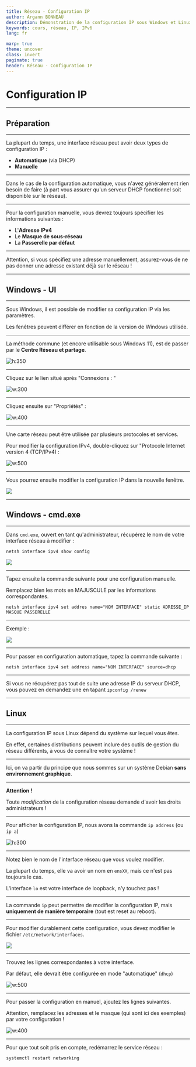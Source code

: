 ```yaml
---
title: Réseau - Configuration IP
author: Argann BONNEAU
description: Démonstration de la configuration IP sous Windows et Linux
keywords: cours, réseau, IP, IPv6
lang: fr

marp: true
theme: uncover
class: invert
paginate: true
header: Réseau - Configuration IP
---
```


<!-- _paginate: false -->
<!-- _header: "" -->
<!-- _footer: "Ce cours a été rédigé par [Argann BONNEAU](https://argann.me) et est sous license [CC BY-SA 4.0](https://creativecommons.org/licenses/by-sa/4.0/?ref=chooser-v1)" -->

# Configuration IP

---

## Préparation

---

La plupart du temps, une interface réseau peut avoir deux types de configuration IP :

- **Automatique** (via DHCP)
- **Manuelle** 

---

Dans le cas de la configuration automatique, vous n'avez généralement rien besoin de faire (à part vous assurer qu'un serveur DHCP fonctionnel soit disponible sur le réseau).

---

Pour la configuration manuelle, vous devrez toujours spécifier les informations suivantes :

- L'**Adresse IPv4**
- Le **Masque de sous-réseau**
- La **Passerelle par défaut**

---

Attention, si vous spécifiez une adresse manuellement, assurez-vous de ne pas donner une adresse existant déjà sur le réseau !

---

## Windows - UI

---

Sous Windows, il est possible de modifier sa configuration IP via les paramètres.

Les fenêtres peuvent différer en fonction de la version de Windows utilisée.

---

La méthode commune (et encore utilisable sous Windows 11), est de passer par le **Centre Réseau et partage**.

![h:350](centre_reseau.png)

---

Cliquez sur le lien situé après "Connexions : "

![w:300](connexions.png)

---

Cliquez ensuite sur "Propriétés" :

![w:400](proprietes.png)

---

Une carte réseau peut être utilisée par plusieurs protocoles et services.

Pour modifier la configuration IPv4, double-cliquez sur "Protocole Internet version 4 (TCP/IPv4) :

![w:500](ipv4.png)

---

Vous pourrez ensuite modifier la configuration IP dans la nouvelle fenêtre.

![](conf.png)

---

## Windows - cmd.exe

---

Dans `cmd.exe`, ouvert en tant qu'administrateur, récupérez le nom de votre interface réseau à modifier :

`netsh interface ipv4 show config`

![](netsh_name.png)

---

Tapez ensuite la commande suivante pour une configuration manuelle.

Remplacez bien les mots en MAJUSCULE par les informations correspondantes.

`netsh interface ipv4 set addres name="NOM INTERFACE" static ADRESSE_IP MASQUE PASSERELLE`

---

Exemple :

![](exemple_netsh.png)

---

Pour passer en configuration automatique, tapez la commande suivante :

`netsh interface ipv4 set address name="NOM INTERFACE" source=dhcp`

---

Si vous ne récupérez pas tout de suite une adresse IP du serveur DHCP, vous pouvez en demandez une en tapant `ipconfig /renew`

---

## Linux

---

La configuration IP sous Linux dépend du système sur lequel vous êtes.

En effet, certaines distributions peuvent inclure des outils de gestion du réseau différents, à vous de connaître votre système !

---

Ici, on va partir du principe que nous sommes sur un système Debian **sans environnement graphique**.

---

**Attention !**

Toute _modification_ de la configuration réseau demande d'avoir les droits administrateurs !

---

Pour afficher la configuration IP, nous avons la commande `ip address` (ou `ip a`)

![h:300](ip_a.png)

---

Notez bien le nom de l'interface réseau que vous voulez modifier.

La plupart du temps, elle va avoir un nom en `ensXX`, mais ce n'est pas toujours le cas.

L'interface `lo` est votre interface de loopback, n'y touchez pas !

---

La commande `ip` peut permettre de modifier la configuration IP, mais **uniquement de manière temporaire** (tout est reset au reboot).

---

Pour modifier durablement cette configuration, vous devez modifier le fichier `/etc/network/interfaces`.

![](interfaces.png)

---

Trouvez les lignes correspondantes à votre interface.

Par défaut, elle devrait être configurée en mode "automatique" (`dhcp`)

![w:500](iface_dhcp.png)

---

Pour passer la configuration en manuel, ajoutez les lignes suivantes.

Attention, remplacez les adresses et le masque (qui sont ici des exemples) par votre configuration !

![w:400](iface_static.png)

---

Pour que tout soit pris en compte, redémarrez le service réseau :

`systemctl restart networking`